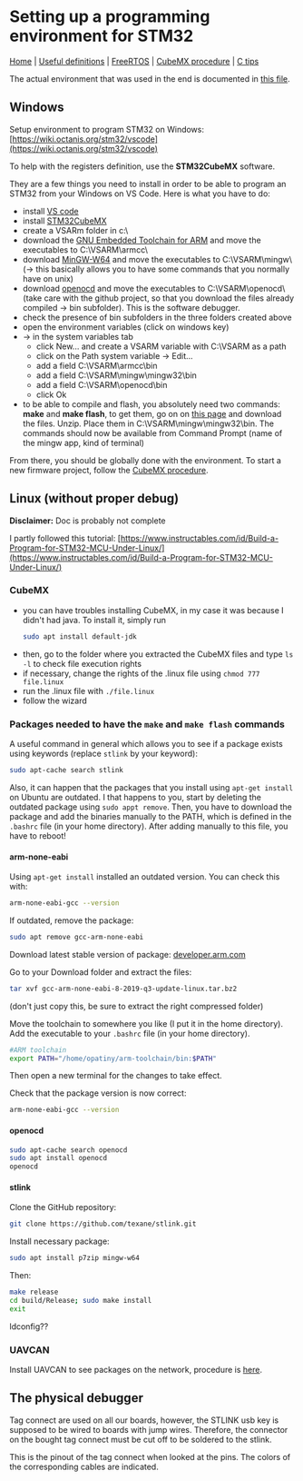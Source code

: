# Setting up a programming environment for STM32

[Home](../../README.md) | [Useful definitions](../general/theory.md) | [FreeRTOS](./freertos.md) | [CubeMX procedure](./cubeMX.md) | [C tips](../C/c.md)

The actual environment that was used in the end is documented in [this file](./envWithDebug-linux.md).

## Windows

Setup environment to program STM32 on Windows: [https://wiki.octanis.org/stm32/vscode](https://wiki.octanis.org/stm32/vscode)

To help with the registers definition, use the **STM32CubeMX** software.

They are a few things you need to install in order to be able to program an STM32 from your Windows on VS Code. Here is what you have to do:

- install [VS code](https://code.visualstudio.com/)
- install [STM32CubeMX](https://www.st.com/en/development-tools/stm32cubemx.html)
- create a VSARm folder in c:\
- download the [GNU Embedded Toolchain for ARM](https://developer.arm.com/open-source/gnu-toolchain/gnu-rm/downloads) and move the executables to C:\VSARM\armcc\
- download [MinGW-W64](https://sourceforge.net/projects/mingw-w64/) and move the executables to C:\VSARM\mingw\ (-> this basically allows you to have some commands that you normally have on unix)
- download [openocd](http://openocd.org/getting-openocd/) and move the executables to C:\VSARM\openocd\ (take care with the github project, so that you download the files already compiled -> bin subfolder). This is the software debugger.
- check the presence of bin subfolders in the three folders created above
- open the environment variables (click on windows key)
- -> in the system variables tab
  - click New... and create a VSARM variable with C:\VSARM as a path
  - click on the Path system variable -> Edit...
  - add a field C:\VSARM\armcc\bin
  - add a field C:\VSARM\mingw\mingw32\bin
  - add a field C:\VSARM\openocd\bin
  - click Ok
- to be able to compile and flash, you absolutely need two commands: **make** and **make flash**, to get them, go on on [this page](https://sourceforge.net/projects/mingw-w64/files/External%20binary%20packages%20%28Win64%20hosted%29/make/) and download the files. Unzip. Place them in C:\VSARM\mingw\mingw32\bin. The commands should now be available from Command Prompt (name of the mingw app, kind of terminal)

From there, you should be globally done with the environment. To start a new firmware project, follow the [CubeMX procedure](./cubeMX.md).

## Linux (without proper debug)

**Disclaimer:** Doc is probably not complete

I partly followed this tutorial: [https://www.instructables.com/id/Build-a-Program-for-STM32-MCU-Under-Linux/](https://www.instructables.com/id/Build-a-Program-for-STM32-MCU-Under-Linux/)

### CubeMX
- you can have troubles installing CubeMX, in my case it was because I didn't had java. To install it, simply run
  ```bash
  sudo apt install default-jdk
  ```
- then, go to the folder where you extracted the CubeMX files and type `ls -l` to check file execution rights
- if necessary, change the rights of the .linux file using `chmod 777 file.linux`
- run the .linux file with `./file.linux`
- follow the wizard

### Packages needed to have the `make` and `make flash` commands

A useful command in general which allows you to see if a package exists using keywords (replace `stlink` by your keyword):
```bash
sudo apt-cache search stlink
```

Also, it can happen that the packages that you install using `apt-get install` on Ubuntu are outdated. I that happens to you, start by deleting the outdated package using `sudo appt remove`. Then, you have to download the package and add the binaries manually to the PATH, which is defined in the `.bashrc` file (in your home directory). After adding manually to this file, you have to reboot!


#### arm-none-eabi

Using `apt-get install` installed an outdated version. You can check this with:
```bash
arm-none-eabi-gcc --version
```

If outdated, remove the package:
```bash
sudo apt remove gcc-arm-none-eabi
```

Download latest stable version of package:
[developer.arm.com](https://developer.arm.com/tools-and-software/open-source-software/developer-tools/gnu-toolchain/gnu-rm/downloads)

Go to your Download folder and extract the files:
```bash
tar xvf gcc-arm-none-eabi-8-2019-q3-update-linux.tar.bz2 
```
(don't just copy this, be sure to extract the right compressed folder)

Move the toolchain to somewhere you like (I put it in the home directory).
Add the executable to your `.bashrc` file (in your home directory).
```bash
#ARM toolchain
export PATH="/home/opatiny/arm-toolchain/bin:$PATH"
```
Then open a new terminal for the changes to take effect.

Check that the package version is now correct:
```bash
arm-none-eabi-gcc --version
```

#### openocd

```bash
sudo apt-cache search openocd
sudo apt install openocd
openocd
```

#### stlink

Clone the GitHub repository:
```bash
git clone https://github.com/texane/stlink.git
```
Install necessary package:
```bash
sudo apt install p7zip mingw-w64
```
Then: 

```bash
make release
cd build/Release; sudo make install
exit
```

ldconfig??


### UAVCAN

Install UAVCAN to see packages on the network, procedure is [here](./uavcan.md).


## The physical debugger

Tag connect are used on all our boards, however, the STLINK usb key is supposed to be wired to boards with jump wires. Therefore, the connector on the bought tag connect must be cut off to be soldered to the stlink.

This is the pinout of the tag connect when looked at the pins. The colors of the corresponding cables are indicated.
